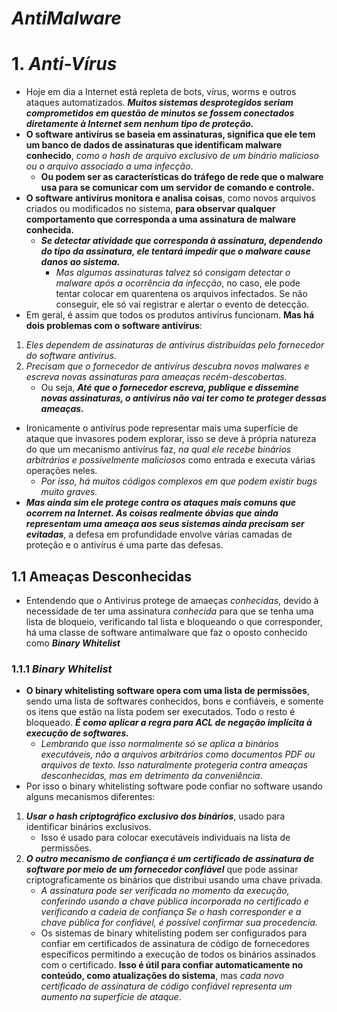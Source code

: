 # ***AntiMalware***
# 1. ***Anti-Vírus***
- Hoje em dia a Internet está repleta de bots, vírus, worms e outros ataques automatizados. ***Muitos sistemas desprotegidos seriam comprometidos em questão de minutos se fossem conectados diretamente à Internet sem nenhum tipo de proteção.*** 
- **O software antivírus se baseia em assinaturas, significa que ele tem um banco de dados de assinaturas que identificam malware conhecido**, *como o hash de arquivo exclusivo de um binário malicioso ou o arquivo associado a uma infecção*. 
    - **Ou podem ser as características do tráfego de rede que o malware usa para se comunicar com um servidor de comando e controle.** 
- **O software antivírus monitora e analisa coisas**, como novos arquivos criados ou modificados no sistema, **para observar qualquer comportamento que corresponda a uma assinatura de malware conhecida.**
    - ***Se detectar atividade que corresponda à assinatura, dependendo do tipo da assinatura, ele tentará impedir que o malware cause danos ao sistema.***
        - *Mas algumas assinaturas talvez só consigam detectar o malware após a ocorrência da infecção*, no caso, ele pode tentar colocar em quarentena os arquivos infectados. Se não conseguir, ele só vai registrar e alertar o evento de detecção. 
- Em geral, é assim que todos os produtos antivírus funcionam. **Mas há dois problemas com o software antivírus**:
1. *Eles dependem de assinaturas de antivírus distribuídas pelo fornecedor do software antivírus.*  
2. *Precisam que o fornecedor de antivírus descubra novos malwares e escreva novas assinaturas para ameaças recém-descobertas.*
    - Ou seja, ***Até que o fornecedor escreva, publique e dissemine novas assinaturas, o antivírus não vai ter como te proteger dessas ameaças.***
- Ironicamente o antivírus pode representar mais uma superfície de ataque que invasores podem explorar, isso se deve à própria natureza do que um mecanismo antivírus faz, *na qual ele recebe binários arbitrários e possivelmente maliciosos* como entrada e executa várias operações neles. 
    - *Por isso, há muitos códigos complexos em que podem existir bugs muito graves.*    
- ***Mas ainda sim ele protege contra os ataques mais comuns que ocorrem na Internet. As coisas realmente óbvias que ainda representam uma ameaça aos seus sistemas ainda precisam ser evitadas***, a defesa em profundidade envolve várias camadas de proteção e o antivírus é uma parte das defesas. 

## 1.1 **Ameaças Desconhecidas**
- Entendendo que o Antivirus protege de amaeças *conhecidas*, devido à necessidade de ter uma assinatura *conhecida* para que se tenha uma lista de bloqueio, verificando tal lista e bloqueando o que corresponder, há uma classe de software antimalware que faz o oposto conhecido como ***Binary Whitelist***


### 1.1.1 ***Binary Whitelist***
- **O binary whitelisting software opera com uma lista de permissões**, sendo uma lista de softwares conhecidos, bons e confiáveis, e somente os itens que estão na lista podem ser executados. Todo o resto é bloqueado. ***É como aplicar a regra para ACL de negação implícita à execução de softwares.***
    - *Lembrando que isso normalmente só se aplica a binários executáveis, não a arquivos arbitrários como documentos PDF ou arquivos de texto. Isso naturalmente protegeria contra ameaças desconhecidas, mas em detrimento da conveniência*.
- Por isso o binary whitelisting software pode confiar no software usando alguns mecanismos diferentes: 
1. ***Usar o hash criptográfico exclusivo dos binários***, usado para identificar binários exclusivos. 
    - Isso é usado para colocar executáveis individuais na lista de permissões. 
2. ***O outro mecanismo de confiança é um certificado de assinatura de software por meio de um fornecedor confiável*** que pode assinar criptograficamente os binários que distribui usando uma chave privada. 
    - *A assinatura pode ser verificada no momento da execução, conferindo usando a chave pública incorporada no certificado e verificando a cadeia de confiança Se o hash corresponder e a chave pública for confiável, é possível confirmar sua procedencia.*
    - Os sistemas de binary whitelisting podem ser configurados para confiar em certificados de assinatura de código de fornecedores específicos permitindo a execução de todos os binários assinados com o certificado. **Isso é útil para confiar automaticamente no conteúdo, como atualizações do sistema**, mas *cada novo certificado de assinatura de código confiável representa um aumento na superfície de ataque*. 
